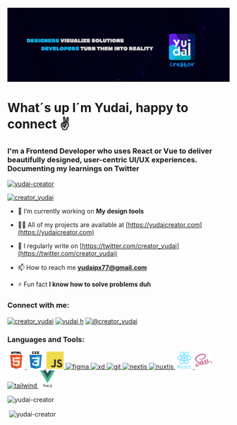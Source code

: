 ![intro](https://github.com/Yudai-creator/Yudai-creator/blob/master/github.png)

<h1 align="left">What´s up I´m Yudai, happy to connect ✌️</h1>
<h3 align="left">I'm a Frontend Developer who uses React or Vue to deliver beautifully designed, user-centric UI/UX experiences. Documenting my learnings on Twitter</h3>

<p align="left"> <a href="https://github.com/ryo-ma/github-profile-trophy"><img src="https://github-profile-trophy.vercel.app/?username=yudai-creator" alt="yudai-creator" /></a> </p>

<p align="left"> <a href="https://twitter.com/creator_yudai" target="blank"><img src="https://img.shields.io/twitter/follow/creator_yudai?logo=twitter&style=for-the-badge" alt="creator_yudai" /></a> </p>

- 🔭 I’m currently working on **My design tools**

- 👨‍💻 All of my projects are available at [https://yudaicreator.com](https://yudaicreator.com)

- 📝 I regularly write on [https://twitter.com/creator_yudai](https://twitter.com/creator_yudai)

- 📫 How to reach me **yudaipx77@gmail.com**

- ⚡ Fun fact **I know how to solve problems duh**

<h3 align="left">Connect with me:</h3>
<p align="left">
  <!--
<a href="https://codepen.io/yudai creator" target="blank"><img align="center" src="https://raw.githubusercontent.com/rahuldkjain/github-profile-readme-generator/master/src/images/icons/Social/codepen.svg" alt="yudai creator" height="30" width="40" /></a>
-->
<a href="https://twitter.com/creator_yudai" target="blank"><img align="center" src="https://raw.githubusercontent.com/rahuldkjain/github-profile-readme-generator/master/src/images/icons/Social/twitter.svg" alt="creator_yudai" height="30" width="40" /></a>
<a href="https://linkedin.com/in/yudai h" target="blank"><img align="center" src="https://raw.githubusercontent.com/rahuldkjain/github-profile-readme-generator/master/src/images/icons/Social/linked-in-alt.svg" alt="yudai h" height="30" width="40" /></a>
<a href="https://instagram.com/@creator_yudai" target="blank"><img align="center" src="https://raw.githubusercontent.com/rahuldkjain/github-profile-readme-generator/master/src/images/icons/Social/instagram.svg" alt="@creator_yudai" height="30" width="40" /></a>
</p>

<h3 align="left">Languages and Tools:</h3>
<p align="left"> <a href="https://www.w3.org/html/" target="_blank" rel="noreferrer"> <img src="https://raw.githubusercontent.com/devicons/devicon/master/icons/html5/html5-original-wordmark.svg" alt="html5" width="40" height="40"/> </a> <a href="https://www.w3schools.com/css/" target="_blank" rel="noreferrer"> <img src="https://raw.githubusercontent.com/devicons/devicon/master/icons/css3/css3-original-wordmark.svg" alt="css3" width="40" height="40"/> </a> </a>  <a href="https://developer.mozilla.org/en-US/docs/Web/JavaScript" target="_blank" rel="noreferrer"> <img src="https://raw.githubusercontent.com/devicons/devicon/master/icons/javascript/javascript-original.svg" alt="javascript" width="40" height="40"/> </a> <a href="https://www.figma.com/" target="_blank" rel="noreferrer"> <img src="https://www.vectorlogo.zone/logos/figma/figma-icon.svg" alt="figma" width="40" height="40"/> </a> <a href="https://www.adobe.com/products/xd.html" target="_blank" rel="noreferrer"> <img src="https://cdn.worldvectorlogo.com/logos/adobe-xd.svg" alt="xd" width="40" height="40"/> </a> <a href="https://git-scm.com/" target="_blank" rel="noreferrer"> <img src="https://www.vectorlogo.zone/logos/git-scm/git-scm-icon.svg" alt="git" width="40" height="40"/> </a> <a href="https://nextjs.org/" target="_blank" rel="noreferrer"> <img src="https://cdn.worldvectorlogo.com/logos/nextjs-2.svg" alt="nextjs" width="40" height="40"/> </a> <a href="https://nuxtjs.org/" target="_blank" rel="noreferrer"> <img src="https://www.vectorlogo.zone/logos/nuxtjs/nuxtjs-icon.svg" alt="nuxtjs" width="40" height="40"/> </a> <a href="https://reactjs.org/" target="_blank" rel="noreferrer"> <img src="https://raw.githubusercontent.com/devicons/devicon/master/icons/react/react-original-wordmark.svg" alt="react" width="40" height="40"/> </a> <a href="https://sass-lang.com" target="_blank" rel="noreferrer"> <img src="https://raw.githubusercontent.com/devicons/devicon/master/icons/sass/sass-original.svg" alt="sass" width="40" height="40"/> </a> <a href="https://tailwindcss.com/" target="_blank" rel="noreferrer"> <img src="https://www.vectorlogo.zone/logos/tailwindcss/tailwindcss-icon.svg" alt="tailwind" width="40" height="40"/> </a> <a href="https://vuejs.org/" target="_blank" rel="noreferrer"> <img src="https://raw.githubusercontent.com/devicons/devicon/master/icons/vuejs/vuejs-original-wordmark.svg" alt="vuejs" width="40" height="40"/> </a> </p>

<p><img align="center" src="https://github-readme-stats.vercel.app/api/top-langs?username=yudai-creator&show_icons=true&locale=en&layout=compact" alt="yudai-creator" /></p>

<p>&nbsp;<img align="center" src="https://github-readme-stats.vercel.app/api?username=yudai-creator&show_icons=true&locale=en" alt="yudai-creator" /></p>













